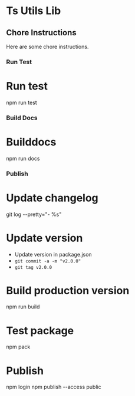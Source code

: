 # Ts Utils Lib

## Chore Instructions

Here are some chore instructions.

### Run Test
# Run test
npm run test

### Build Docs
# Builddocs
npm run docs

### Publish
# Update changelog
git log --pretty="- %s"

# Update version
- Update version in package.json
- `git commit -a -m "v2.0.0"`
- `git tag v2.0.0`

# Build production version
npm run build

# Test package
npm pack

# Publish
npm login
npm publish --access public
